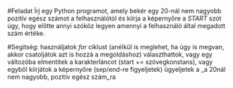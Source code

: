 #Feladat
Írj egy Python programot, amely bekér egy 20-nál nem nagyobb pozitív egész számot a felhasználótól és kiírja a képernyőre a *START* szót úgy, hogy előtte annyi szóköz legyen amennyi a felhasználó által megadott szám értéke.
 
#Segítség:
használjatok *for* ciklust (anélkül is meglehet, ha úgy is megvan, akkor csatoljátok azt is hozzá a megoldáshoz)
választhattok, vagy egy változóba elmentitek a karakterláncot (start += szövegkonstans), vagy egyből kiírjátok a képernyőre (sep/end-re figyeljetek)
ügyeljetek a _a 20nál nem nagyobb, pozitív egész szám_ra 